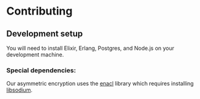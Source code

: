 # Contributing

## Development setup

You will need to install Elixir, Erlang, Postgres, and Node.js on your development machine.

### Special dependencies:

Our asymmetric encryption uses the [enacl](https://github.com/jlouis/enacl) library which requires installing [libsodium](https://doc.libsodium.org/).